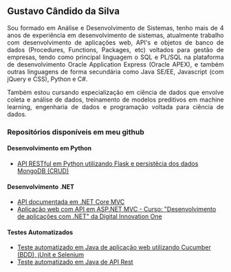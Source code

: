 ## Gustavo Cândido da Silva

<p style="text-align: justify">Sou formado em Análise e Desenvolvimento de Sistemas, tenho mais de 4 anos de experiência em desenvolvimento de sistemas, atualmente trabalho com desenvolvimento de aplicações web, API's e objetos de banco de dados (Procedures, Functions, Packages, etc) voltados para gestão de empresas, tendo como principal linguagem o SQL e PL/SQL na plataforma de desenvolvimento Oracle Application Express (Oracle APEX), e também outras linguagens de forma secundária como Java SE/EE, Javascript (com jQuery e CSS), Python e C#.</p>

<p style="text-align: justify">Também estou cursando especialização em ciência de dados que envolve coleta e análise de dados, treinamento de modelos preditivos em machine learning, engenharia de dados e programação voltada para ciência de dados.</p>

### Repositórios disponíveis em meu github

  #### Desenvolvimento em Python
  * [API RESTful em Python utilizando Flask e persistêcia dos dados MongoDB (CRUD)](https://github.com/gustavo-candido-silva/Python-RESTful-API-using-Flask-and-MongoDB)
    
  #### Desenvolvimento .NET
  * [API documentada em .NET Core MVC](https://github.com/gustavo-candido-silva/API-documentada-em-.NET-Core-MVC)
  * [Aplicação web com API em ASP.NET MVC - Curso: "Desenvolvimento de aplicações com .NET" da Digital Innovation One](https://github.com/gustavo-candido-silva/Exemplo-ASP.NET-MVC-em-C---Web-API-s-e-Testes)
    
  #### Testes Automatizados
  * [Teste automatizado em Java de aplicação web utilizando Cucumber (BDD), jUnit e Selenium](https://github.com/gustavo-candido-silva/INM-PHPTRAVEL-WEB)
  * [Teste automatizado em Java de API Rest](https://github.com/gustavo-candido-silva/INM-REQRES-API)

